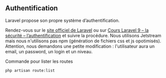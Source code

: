 ## Authentification

Laravel propose son propre système d’authentification.

Rendez-vous sur le <a href="https://laravel.com/docs/9.x/authentication" target="_blank">site officiel de Laravel</a> ou sur <a href="https://laravel.sillo.org/cours-laravel-9-la-securite-lauthentification/" target="_blank">Cours Laravel 9 – la sécurité – l’authentification</a> et suivre la procédure. Nous utilisons Jetstream mais nous n'utilisons pas npm (génération de fichiers css et js opotimisés).
Attention, nous demandons une petite modification :  l'utilisateur aura un email, un password, un login et un niveau.

Commande pour lister les routes
```
php artisan route:list
```
